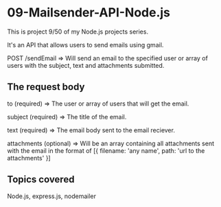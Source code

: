 # 09-Mailsender-API-Node.js

This is project 9/50 of my Node.js projects series. 

It's an API that allows users to send emails using gmail.

POST /sendEmail => Will send an email to the specified user or array of users with the subject, text and attachments submitted.

## The request body
to (required) => The user or array of users that will get the email.

subject (required) => The title of the email.

text (required) => The email body sent to the email reciever.

attachments (optional) => Will be an array containing all attachments sent with the email in the format of [{ filename: 'any name', path: 'url to the attachments' }]

## Topics covered
Node.js, express.js, nodemailer
